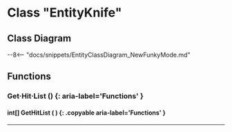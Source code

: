 # Class "EntityKnife"

## Class Diagram
--8<-- "docs/snippets/EntityClassDiagram_NewFunkyMode.md"
## Functions

### Get·Hit·List () {: aria-label='Functions' }
#### int[] GetHitList ( ) {: .copyable aria-label='Functions' }

___